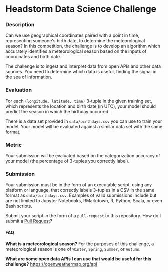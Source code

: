 # Headstorm Data Science Challenge

### Description

Can we use geographical coordinates paired with a point in time, representing someone's birth date, to
determine the meteorological season? In this competition, the challenge is to develop an algorithm
which accurately identifies a meteorological season based on the inputs of coordinates and birth date.

The challenge is to ingest and interpret data from open APIs and other data sources. You need to determine
which data is useful, finding the signal in the sea of information.

### Evaluation
For each `(longitude, latitude, time)` 3-tuple in the given training set, which represents the location
and birth date (in UTC), your model should predict the season in which the birthday occurred.

There is a data set provided in `data/birthdays.csv` you can use to train your model.  Your model
will be evaluated against a similar data set with the same format.

### Metric
Your submission will be evaluated based on the categorization accuracy of your model 
(the percentage of 3-tuples you correctly label).

### Submission
Your submission must be in the form of an executable script, using any platform or language, that correctly
labels 3-tuples in a CSV in the same format as `data/birthdays.csv`.  Examples of valid submissions
include but are not limited to Jupyter Notebooks, RMarkdown, R, Python, Scala, or even Bash scripts.

Submit your script in the form of a `pull-request` to this repository.  How do I submit a [Pull Request](https://help.github.com/en/articles/about-pull-requests)?

#### FAQ
   <strong>What is a meteorological season?</strong>
    For the purposes of this challenge, a meteorological season is one of `Winter`, `Spring`, `Summer`, or `Autumn`.
    
   <strong>What are some open data APIs I can use that would be useful for this challenge?</strong>
   https://openweathermap.org/api
    
